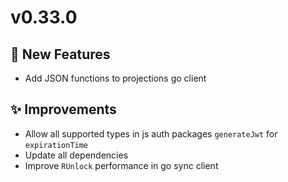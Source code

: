 # v0.33.0

## :gift: New Features

- Add JSON functions to projections go client

## :sparkles: Improvements

- Allow all supported types in js auth packages `generateJwt` for `expirationTime`
- Update all dependencies
- Improve `RUnlock` performance in go sync client
